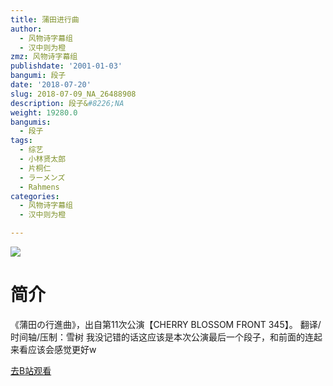 ```yaml
---
title: 蒲田进行曲
author:
  - 风物诗字幕组
  - 汉中则为橙
zmz: 风物诗字幕组
publishdate: '2001-01-03'
bangumi: 段子
date: '2018-07-20'
slug: 2018-07-09_NA_26488908
description: 段子&#8226;NA
weight: 19280.0
bangumis:
  - 段子
tags:
  - 综艺
  - 小林贤太郎
  - 片桐仁
  - ラーメンズ
  - Rahmens
categories:
  - 风物诗字幕组
  - 汉中则为橙

---
```

![](https://i.imgur.com/lb4m0a3.jpg)
# 简介  
《蒲田の行進曲》，出自第11次公演【CHERRY BLOSSOM FRONT 345】。
翻译/时间轴/压制：雪树
我没记错的话这应该是本次公演最后一个段子，和前面的连起来看应该会感觉更好w  

[去B站观看](https://www.bilibili.com/video/av26488908/)
 
